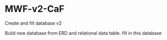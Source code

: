 # MWF-v2-CaF
Create and fill database v2

Build new database from ERD and relational data table.
fill in this database
